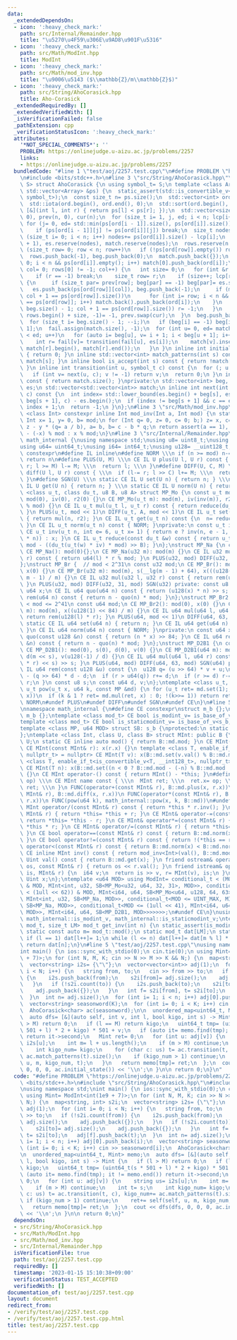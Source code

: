 ```yaml
---
data:
  _extendedDependsOn:
  - icon: ':heavy_check_mark:'
    path: src/Internal/Remainder.hpp
    title: "\u5270\u4F59\u306E\u9AD8\u901F\u5316"
  - icon: ':heavy_check_mark:'
    path: src/Math/ModInt.hpp
    title: ModInt
  - icon: ':heavy_check_mark:'
    path: src/Math/mod_inv.hpp
    title: "\u9006\u5143 ($\\mathbb{Z}/m\\mathbb{Z}$)"
  - icon: ':heavy_check_mark:'
    path: src/String/AhoCorasick.hpp
    title: Aho-Corasick
  _extendedRequiredBy: []
  _extendedVerifiedWith: []
  _isVerificationFailed: false
  _pathExtension: cpp
  _verificationStatusIcon: ':heavy_check_mark:'
  attributes:
    '*NOT_SPECIAL_COMMENTS*': ''
    PROBLEM: https://onlinejudge.u-aizu.ac.jp/problems/2257
    links:
    - https://onlinejudge.u-aizu.ac.jp/problems/2257
  bundledCode: "#line 1 \"test/aoj/2257.test.cpp\"\n#define PROBLEM \"https://onlinejudge.u-aizu.ac.jp/problems/2257\"\
    \n#include <bits/stdc++.h>\n#line 3 \"src/String/AhoCorasick.hpp\"\ntemplate <typename\
    \ S> struct AhoCorasick {\n using symbol_t= S;\n template <class Array> AhoCorasick(const\
    \ std::vector<Array> &ps) {\n  static_assert(std::is_convertible_v<decltype(ps[0][0]),\
    \ symbol_t>);\n  const size_t n= ps.size();\n  std::vector<int> ord(n), rows;\n\
    \  std::iota(ord.begin(), ord.end(), 0);\n  std::sort(ord.begin(), ord.end(),\
    \ [&](int l, int r) { return ps[l] < ps[r]; });\n  std::vector<size_t> lcp(n,\
    \ 0), prev(n, 0), cur(n);\n  for (size_t i= 1, j, ed; i < n; lcp[i++]= j)\n  \
    \ for (j= 0, ed= std::min(ps[ord[i - 1]].size(), ps[ord[i]].size()); j < ed; j++)\n\
    \    if (ps[ord[i - 1]][j] != ps[ord[i]][j]) break;\n  size_t nodes= 1;\n  for\
    \ (size_t i= 0; i < n; i++) nodes+= ps[ord[i]].size() - lcp[i];\n  beg.reserve(nodes\
    \ + 1), es.reserve(nodes), match.reserve(nodes);\n  rows.reserve(n + 1);\n  for\
    \ (size_t row= 0; row < n; row++)\n   if (!ps[ord[row]].empty()) rows.push_back(row);\n\
    \  rows.push_back(-1), beg.push_back(0);\n  match.push_back({});\n  for (int i=\
    \ 0; i < n && ps[ord[i]].empty(); i++) match[0].push_back(ord[i]);\n  for (size_t\
    \ col= 0; rows[0] != -1; col++) {\n   int size= 0;\n   for (int &r: rows) {\n\
    \    if (r == -1) break;\n    size_t row= r;\n    if (size++; lcp[row] <= col)\
    \ {\n     if (size_t par= prev[row]; beg[par] == -1) beg[par]= es.size();\n  \
    \   es.push_back(ps[ord[row]][col]), beg.push_back(-1);\n     if (match.push_back({});\
    \ col + 1 == ps[ord[row]].size())\n      for (int i= row; i < n && ps[ord[i]]\
    \ == ps[ord[row]]; i++) match.back().push_back(ord[i]);\n    }\n    if (cur[row]=\
    \ beg.size() - 1; col + 1 == ps[ord[row]].size()) r= -1;\n   }\n   *std::remove(rows.begin(),\
    \ rows.begin() + size, -1)= -1, prev.swap(cur);\n  }\n  beg.push_back(es.size());\n\
    \  for (size_t i= beg.size() - 1; --i;)\n   if (beg[i] == -1) beg[i]= beg[i +\
    \ 1];\n  fail.assign(match.size(), -1);\n  for (int u= 0, ed= match.size(); u\
    \ < ed; u++)\n   for (auto i= beg[u], v= i + 1; i < beg[u + 1]; i++, v++) {\n\
    \    int r= fail[v]= transition(fail[u], es[i]);\n    match[v].insert(match[v].end(),\
    \ match[r].begin(), match[r].end());\n   }\n }\n inline int initial_state() const\
    \ { return 0; }\n inline std::vector<int> match_patterns(int s) const { return\
    \ match[s]; }\n inline bool is_accept(int s) const { return !match[s].empty();\
    \ }\n inline int transition(int u, symbol_t c) const {\n  for (; u >= 0; u= fail[u])\n\
    \   if (int v= next(u, c); v != -1) return v;\n  return 0;\n }\n inline int state_size()\
    \ const { return match.size(); }\nprivate:\n std::vector<int> beg, fail;\n std::vector<symbol_t>\
    \ es;\n std::vector<std::vector<int>> match;\n inline int next(int s, symbol_t\
    \ c) const {\n  int index= std::lower_bound(es.begin() + beg[s], es.begin() +\
    \ beg[s + 1], c) - es.begin();\n  if (index != beg[s + 1] && c == es[index]) return\
    \ index + 1;\n  return -1;\n }\n};\n#line 3 \"src/Math/mod_inv.hpp\"\ntemplate\
    \ <class Int> constexpr inline Int mod_inv(Int a, Int mod) {\n static_assert(std::is_signed_v<Int>);\n\
    \ Int x= 1, y= 0, b= mod;\n for (Int q= 0, z= 0, c= 0; b;) z= x, c= a, x= y, y=\
    \ z - y * (q= a / b), a= b, b= c - b * q;\n return assert(a == 1), x < 0 ? mod\
    \ - (-x) % mod : x % mod;\n}\n#line 3 \"src/Internal/Remainder.hpp\"\nnamespace\
    \ math_internal {\nusing namespace std;\nusing u8= uint8_t;\nusing u32= uint32_t;\n\
    using u64= uint64_t;\nusing i64= int64_t;\nusing u128= __uint128_t;\n#define CE\
    \ constexpr\n#define IL inline\n#define NORM \\\n if (n >= mod) n-= mod; \\\n\
    \ return n\n#define PLUS(U, M) \\\n CE IL U plus(U l, U r) const { \\\n  if (l+=\
    \ r; l >= M) l-= M; \\\n  return l; \\\n }\n#define DIFF(U, C, M) \\\n CE IL U\
    \ diff(U l, U r) const { \\\n  if (l-= r; l >> C) l+= M; \\\n  return l; \\\n\
    \ }\n#define SGN(U) \\\n static CE IL U set(U n) { return n; } \\\n static CE\
    \ IL U get(U n) { return n; } \\\n static CE IL U norm(U n) { return n; }\ntemplate\
    \ <class u_t, class du_t, u8 B, u8 A> struct MP_Mo {\n const u_t mod;\n CE MP_Mo():\
    \ mod(0), iv(0), r2(0) {}\n CE MP_Mo(u_t m): mod(m), iv(inv(m)), r2(-du_t(mod)\
    \ % mod) {}\n CE IL u_t mul(u_t l, u_t r) const { return reduce(du_t(l) * r);\
    \ }\n PLUS(u_t, mod << 1)\n DIFF(u_t, A, mod << 1)\n CE IL u_t set(u_t n) const\
    \ { return mul(n, r2); }\n CE IL u_t get(u_t n) const {\n  n= reduce(n);\n  NORM;\n\
    \ }\n CE IL u_t norm(u_t n) const { NORM; }\nprivate:\n const u_t iv, r2;\n static\
    \ CE u_t inv(u_t n, int e= 6, u_t x= 1) { return e ? inv(n, e - 1, x * (2 - x\
    \ * n)) : x; }\n CE IL u_t reduce(const du_t &w) const { return u_t(w >> B) +\
    \ mod - ((du_t(u_t(w) * iv) * mod) >> B); }\n};\nstruct MP_Na {\n const u32 mod;\n\
    \ CE MP_Na(): mod(0){};\n CE MP_Na(u32 m): mod(m) {}\n CE IL u32 mul(u32 l, u32\
    \ r) const { return u64(l) * r % mod; }\n PLUS(u32, mod) DIFF(u32, 31, mod) SGN(u32)\n\
    };\nstruct MP_Br {  // mod < 2^31\n const u32 mod;\n CE MP_Br(): mod(0), s(0),\
    \ x(0) {}\n CE MP_Br(u32 m): mod(m), s(__lg(m - 1) + 64), x(((u128(1) << s) +\
    \ m - 1) / m) {}\n CE IL u32 mul(u32 l, u32 r) const { return rem(u64(l) * r);\
    \ }\n PLUS(u32, mod) DIFF(u32, 31, mod) SGN(u32) private: const u8 s;\n const\
    \ u64 x;\n CE IL u64 quo(u64 n) const { return (u128(x) * n) >> s; }\n CE IL u32\
    \ rem(u64 n) const { return n - quo(n) * mod; }\n};\nstruct MP_Br2 {  // 2^20\
    \ < mod <= 2^41\n const u64 mod;\n CE MP_Br2(): mod(0), x(0) {}\n CE MP_Br2(u64\
    \ m): mod(m), x((u128(1) << 84) / m) {}\n CE IL u64 mul(u64 l, u64 r) const {\
    \ return rem(u128(l) * r); }\n PLUS(u64, mod << 1)\n DIFF(u64, 63, mod << 1)\n\
    \ static CE IL u64 set(u64 n) { return n; }\n CE IL u64 get(u64 n) const { NORM;\
    \ }\n CE IL u64 norm(u64 n) const { NORM; }\nprivate:\n const u64 x;\n CE IL u128\
    \ quo(const u128 &n) const { return (n * x) >> 84; }\n CE IL u64 rem(const u128\
    \ &n) const { return n - quo(n) * mod; }\n};\nstruct MP_D2B1 {\n const u64 mod;\n\
    \ CE MP_D2B1(): mod(0), s(0), d(0), v(0) {}\n CE MP_D2B1(u64 m): mod(m), s(__builtin_clzll(m)),\
    \ d(m << s), v(u128(-1) / d) {}\n CE IL u64 mul(u64 l, u64 r) const { return rem((u128(l)\
    \ * r) << s) >> s; }\n PLUS(u64, mod) DIFF(u64, 63, mod) SGN(u64) private: CE\
    \ IL u64 rem(const u128 &u) const {\n  u128 q= (u >> 64) * v + u;\n  u64 r= u64(u)\
    \ - (q >> 64) * d - d;\n  if (r > u64(q)) r+= d;\n  if (r >= d) r-= d;\n  return\
    \ r;\n }\n const u8 s;\n const u64 d, v;\n};\ntemplate <class u_t, class MP> CE\
    \ u_t pow(u_t x, u64 k, const MP &md) {\n for (u_t ret= md.set(1);; x= md.mul(x,\
    \ x))\n  if (k & 1 ? ret= md.mul(ret, x) : 0; !(k>>= 1)) return ret;\n}\n#undef\
    \ NORM\n#undef PLUS\n#undef DIFF\n#undef SGN\n#undef CE\n}\n#line 5 \"src/Math/ModInt.hpp\"\
    \nnamespace math_internal {\n#define CE constexpr\nstruct m_b {};\nstruct s_b:\
    \ m_b {};\ntemplate <class mod_t> CE bool is_modint_v= is_base_of_v<m_b, mod_t>;\n\
    template <class mod_t> CE bool is_staticmodint_v= is_base_of_v<s_b, mod_t>;\n\
    template <class MP, u64 MOD> struct SB: s_b {\nprotected:\n static CE MP md= MP(MOD);\n\
    };\ntemplate <class Int, class U, class B> struct MInt: public B {\n using Uint=\
    \ U;\n static CE inline auto mod() { return B::md.mod; }\n CE MInt(): x(0) {}\n\
    \ CE MInt(const MInt& r): x(r.x) {}\n template <class T, enable_if_t<is_modint_v<T>,\
    \ nullptr_t> = nullptr> CE MInt(T v): x(B::md.set(v.val() % B::md.mod)) {}\n template\
    \ <class T, enable_if_t<is_convertible_v<T, __int128_t>, nullptr_t> = nullptr>\
    \ CE MInt(T n): x(B::md.set((n < 0 ? B::md.mod - (-n) % B::md.mod : n % B::md.mod)))\
    \ {}\n CE MInt operator-() const { return MInt() - *this; }\n#define FUNC(name,\
    \ op) \\\n CE MInt name const { \\\n  MInt ret; \\\n  ret.x= op; \\\n  return\
    \ ret; \\\n }\n FUNC(operator+(const MInt& r), B::md.plus(x, r.x))\n FUNC(operator-(const\
    \ MInt& r), B::md.diff(x, r.x))\n FUNC(operator*(const MInt& r), B::md.mul(x,\
    \ r.x))\n FUNC(pow(u64 k), math_internal::pow(x, k, B::md))\n#undef FUNC\n CE\
    \ MInt operator/(const MInt& r) const { return *this * r.inv(); }\n CE MInt& operator+=(const\
    \ MInt& r) { return *this= *this + r; }\n CE MInt& operator-=(const MInt& r) {\
    \ return *this= *this - r; }\n CE MInt& operator*=(const MInt& r) { return *this=\
    \ *this * r; }\n CE MInt& operator/=(const MInt& r) { return *this= *this / r;\
    \ }\n CE bool operator==(const MInt& r) const { return B::md.norm(x) == B::md.norm(r.x);\
    \ }\n CE bool operator!=(const MInt& r) const { return !(*this == r); }\n CE bool\
    \ operator<(const MInt& r) const { return B::md.norm(x) < B::md.norm(r.x); }\n\
    \ CE inline MInt inv() const { return mod_inv<Int>(val(), B::md.mod); }\n CE inline\
    \ Uint val() const { return B::md.get(x); }\n friend ostream& operator<<(ostream&\
    \ os, const MInt& r) { return os << r.val(); }\n friend istream& operator>>(istream&\
    \ is, MInt& r) {\n  i64 v;\n  return is >> v, r= MInt(v), is;\n }\nprivate:\n\
    \ Uint x;\n};\ntemplate <u64 MOD> using ModInt= conditional_t < (MOD < (1 << 30))\
    \ & MOD, MInt<int, u32, SB<MP_Mo<u32, u64, 32, 31>, MOD>>, conditional_t<(MOD\
    \ < (1ull << 62)) & MOD, MInt<i64, u64, SB<MP_Mo<u64, u128, 64, 63>, MOD>>, conditional_t<MOD<INT_MAX,\
    \ MInt<int, u32, SB<MP_Na, MOD>>, conditional_t<MOD <= UINT_MAX, MInt<i64, u32,\
    \ SB<MP_Na, MOD>>, conditional_t<MOD <= (1ull << 41), MInt<i64, u64, SB<MP_Br2,\
    \ MOD>>, MInt<i64, u64, SB<MP_D2B1, MOD>>>>>>>;\n#undef CE\n}\nusing math_internal::ModInt,\
    \ math_internal::is_modint_v, math_internal::is_staticmodint_v;\ntemplate <class\
    \ mod_t, size_t LM> mod_t get_inv(int n) {\n static_assert(is_modint_v<mod_t>);\n\
    \ static const auto m= mod_t::mod();\n static mod_t dat[LM];\n static int l= 1;\n\
    \ if (l == 1) dat[l++]= 1;\n while (l <= n) dat[l++]= dat[m % l] * (m - m / l);\n\
    \ return dat[n];\n}\n#line 5 \"test/aoj/2257.test.cpp\"\nusing namespace std;\n\
    int main() {\n ios::sync_with_stdio(0);\n cin.tie(0);\n using Mint= ModInt<int(1e9\
    \ + 7)>;\n for (int N, M, K; cin >> N >> M >> K && N;) {\n  map<string, int> s2i;\n\
    \  vector<string> i2s= {\"\"};\n  vector<vector<int>> adj(1);\n  for (int i= 0;\
    \ i < N; i++) {\n   string from, to;\n   cin >> from >> to;\n   if (!s2i.count(from))\
    \ {\n    i2s.push_back(from);\n    s2i[from]= adj.size();\n    adj.push_back({});\n\
    \   }\n   if (!s2i.count(to)) {\n    i2s.push_back(to);\n    s2i[to]= adj.size();\n\
    \    adj.push_back({});\n   }\n   int f= s2i[from], t= s2i[to];\n   adj[f].push_back(t);\n\
    \  }\n  int n= adj.size();\n  for (int i= 1; i < n; i++) adj[0].push_back(i);\n\
    \  vector<string> seasonword(K);\n  for (int i= 0; i < K; i++) cin >> seasonword[i];\n\
    \  AhoCorasick<char> ac(seasonword);\n\n  unordered_map<uint64_t, Mint> memo;\n\
    \  auto dfs= [&](auto self, int v, int l, bool kigo, int s) -> Mint {\n   if (l\
    \ > M) return 0;\n   if (l == M) return kigo;\n   uint64_t tmp= (uint64_t(s *\
    \ 501 + l) * 2 + kigo) * 501 + v;\n   if (auto it= memo.find(tmp); it != memo.end())\
    \ return it->second;\n   Mint ret= 0;\n   for (int u: adj[v]) {\n    string us=\
    \ i2s[u];\n    int m= l + us.length();\n    if (m > M) continue;\n    int t= s;\n\
    \    int kigo_num= kigo;\n    for (char c: us) t= ac.transition(t, c), kigo_num+=\
    \ ac.match_patterns(t).size();\n    if (kigo_num > 1) continue;\n    ret+= self(self,\
    \ u, m, kigo_num, t);\n   }\n   return memo[tmp]= ret;\n  };\n  cout << dfs(dfs,\
    \ 0, 0, 0, ac.initial_state()) << '\\n';\n }\n\n return 0;\n}\n"
  code: "#define PROBLEM \"https://onlinejudge.u-aizu.ac.jp/problems/2257\"\n#include\
    \ <bits/stdc++.h>\n#include \"src/String/AhoCorasick.hpp\"\n#include \"src/Math/ModInt.hpp\"\
    \nusing namespace std;\nint main() {\n ios::sync_with_stdio(0);\n cin.tie(0);\n\
    \ using Mint= ModInt<int(1e9 + 7)>;\n for (int N, M, K; cin >> N >> M >> K &&\
    \ N;) {\n  map<string, int> s2i;\n  vector<string> i2s= {\"\"};\n  vector<vector<int>>\
    \ adj(1);\n  for (int i= 0; i < N; i++) {\n   string from, to;\n   cin >> from\
    \ >> to;\n   if (!s2i.count(from)) {\n    i2s.push_back(from);\n    s2i[from]=\
    \ adj.size();\n    adj.push_back({});\n   }\n   if (!s2i.count(to)) {\n    i2s.push_back(to);\n\
    \    s2i[to]= adj.size();\n    adj.push_back({});\n   }\n   int f= s2i[from],\
    \ t= s2i[to];\n   adj[f].push_back(t);\n  }\n  int n= adj.size();\n  for (int\
    \ i= 1; i < n; i++) adj[0].push_back(i);\n  vector<string> seasonword(K);\n  for\
    \ (int i= 0; i < K; i++) cin >> seasonword[i];\n  AhoCorasick<char> ac(seasonword);\n\
    \n  unordered_map<uint64_t, Mint> memo;\n  auto dfs= [&](auto self, int v, int\
    \ l, bool kigo, int s) -> Mint {\n   if (l > M) return 0;\n   if (l == M) return\
    \ kigo;\n   uint64_t tmp= (uint64_t(s * 501 + l) * 2 + kigo) * 501 + v;\n   if\
    \ (auto it= memo.find(tmp); it != memo.end()) return it->second;\n   Mint ret=\
    \ 0;\n   for (int u: adj[v]) {\n    string us= i2s[u];\n    int m= l + us.length();\n\
    \    if (m > M) continue;\n    int t= s;\n    int kigo_num= kigo;\n    for (char\
    \ c: us) t= ac.transition(t, c), kigo_num+= ac.match_patterns(t).size();\n   \
    \ if (kigo_num > 1) continue;\n    ret+= self(self, u, m, kigo_num, t);\n   }\n\
    \   return memo[tmp]= ret;\n  };\n  cout << dfs(dfs, 0, 0, 0, ac.initial_state())\
    \ << '\\n';\n }\n\n return 0;\n}"
  dependsOn:
  - src/String/AhoCorasick.hpp
  - src/Math/ModInt.hpp
  - src/Math/mod_inv.hpp
  - src/Internal/Remainder.hpp
  isVerificationFile: true
  path: test/aoj/2257.test.cpp
  requiredBy: []
  timestamp: '2023-01-15 15:10:38+09:00'
  verificationStatus: TEST_ACCEPTED
  verifiedWith: []
documentation_of: test/aoj/2257.test.cpp
layout: document
redirect_from:
- /verify/test/aoj/2257.test.cpp
- /verify/test/aoj/2257.test.cpp.html
title: test/aoj/2257.test.cpp
---
```

